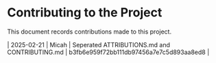 # Contributing to the Project

This document records contributions made to this project.

| 2025-02-21 | Micah | Seperated ATTRIBUTIONS.md and CONTRIBUTING.md | b3fb6e959f72bb111db97456a7e7c5d893aa8ed8 |
